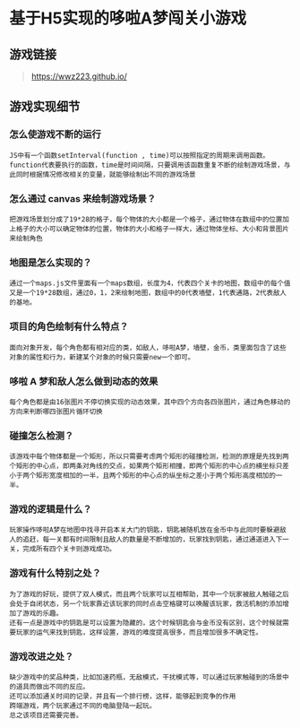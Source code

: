 # 基于H5实现的哆啦A梦闯关小游戏


## 游戏链接
> https://wwz223.github.io/

## 游戏实现细节

### 怎么使游戏不断的运行

    JS中有一个函数setInterval(function , time)可以按照指定的周期来调用函数。function代表要执行的函数，time是时间间隔，只要调用该函数重复不断的绘制游戏场景，与此同时根据情况修改相关的变量，就能够绘制出不同的游戏场景

### 怎么通过 canvas 来绘制游戏场景？

    把游戏场景划分成了19*28的格子，每个物体的大小都是一个格子，通过物体在数组中的位置加上格子的大小可以确定物体的位置，物体的大小和格子一样大，通过物体坐标、大小和背景图片来绘制角色

### 地图是怎么实现的？

    通过一个maps.js文件里面有一个maps数组，长度为4，代表四个关卡的地图，数组中的每个值又是一个19*28数组，通过0，1，2来绘制地图，数组中的0代表墙壁，1代表通路，2代表敌人的基地。

### 项目的角色绘制有什么特点？

    面向对象开发，每个角色都有相对应的类，如敌人，哆啦A梦，墙壁，金币，类里面包含了这些对象的属性和行为，新建某个对象的时候只需要new一个即可。

### 哆啦 A 梦和敌人怎么做到动态的效果

    每个角色都是由16张图片不停切换实现的动态效果，其中四个方向各四张图片，通过角色移动的方向来判断哪四张图片循环切换

### 碰撞怎么检测？

    该游戏中每个物体都是一个矩形，所以只需要考虑两个矩形的碰撞检测，检测的原理是先找到两个矩形的中心点，即两条对角线的交点，如果两个矩形相撞，即两个矩形的中心点的横坐标只差小于两个矩形宽度相加的一半，且两个矩形的中心点的纵坐标之差小于两个矩形高度相加的一半。

### 游戏的逻辑是什么？

    玩家操作哆啦A梦在地图中找寻开启本关大门的钥匙，钥匙被随机放在金币中与此同时要躲避敌人的追赶，每一关都有时间限制且敌人的数量是不断增加的，玩家找到钥匙，通过通道进入下一关，完成所有四个关卡则游戏成功。

### 游戏有什么特别之处？

    为了游戏的好玩，提供了双人模式，而且两个玩家可以互相帮助，其中一个玩家被敌人触碰之后会处于自闭状态，另一个玩家靠近该玩家的同时点击空格键可以唤醒该玩家，救活机制的添加增加了游戏的乐趣。
    还有一点是游戏中的钥匙是可以设置为隐藏的，这个时候钥匙会与金币没有区别，这个时候就需要玩家的运气来找到钥匙，这样设置，游戏的难度提高很多，而且增加很多不确定性。

### 游戏改进之处？

    缺少游戏中的奖品种类，比如加速药瓶，无敌模式，干扰模式等，可以通过玩家触碰到的场景中的道具而做出不同的反应。
    还可以添加通关时间的记录，并且有一个排行榜，这样，能够起到竞争的作用
    跨端游戏，两个玩家通过不同的电脑登陆一起玩。
    总之该项目还需要完善。
